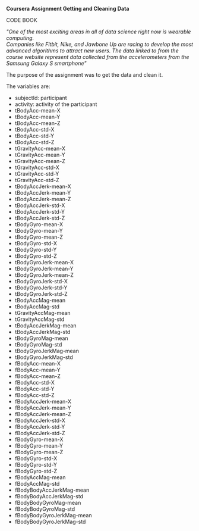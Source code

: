 **Coursera** 
**Assignment Getting and Cleaning Data**


CODE BOOK 

*"One of the most exciting areas in all of data science right now is wearable computing.  
Companies like Fitbit, Nike, and Jawbone Up are racing to develop the most advanced algorithms to attract new users. 
The data linked to from the course website represent data collected from the accelerometers from the Samsung Galaxy S smartphone"*

The purpose of the assignment was to get the data and clean it. 

The variables are:  
* subjectId: participant 
* activity: activity of the participant 
* tBodyAcc-mean-X 
* tBodyAcc-mean-Y 
* tBodyAcc-mean-Z 
* tBodyAcc-std-X 
* tBodyAcc-std-Y 
* tBodyAcc-std-Z 
* tGravityAcc-mean-X 
* tGravityAcc-mean-Y 
* tGravityAcc-mean-Z 
* tGravityAcc-std-X 
* tGravityAcc-std-Y 
* tGravityAcc-std-Z 
* tBodyAccJerk-mean-X 
* tBodyAccJerk-mean-Y 
* tBodyAccJerk-mean-Z 
* tBodyAccJerk-std-X 
* tBodyAccJerk-std-Y 
* tBodyAccJerk-std-Z 
* tBodyGyro-mean-X 
* tBodyGyro-mean-Y 
* tBodyGyro-mean-Z 
* tBodyGyro-std-X 
* tBodyGyro-std-Y 
* tBodyGyro-std-Z 
* tBodyGyroJerk-mean-X 
* tBodyGyroJerk-mean-Y 
* tBodyGyroJerk-mean-Z 
* tBodyGyroJerk-std-X 
* tBodyGyroJerk-std-Y 
* tBodyGyroJerk-std-Z 
* tBodyAccMag-mean 
* tBodyAccMag-std 
* tGravityAccMag-mean 
* tGravityAccMag-std 
* tBodyAccJerkMag-mean 
* tBodyAccJerkMag-std 
* tBodyGyroMag-mean 
* tBodyGyroMag-std 
* tBodyGyroJerkMag-mean 
* tBodyGyroJerkMag-std 
* fBodyAcc-mean-X 
* fBodyAcc-mean-Y 
* fBodyAcc-mean-Z 
* fBodyAcc-std-X 
* fBodyAcc-std-Y 
* fBodyAcc-std-Z 
* fBodyAccJerk-mean-X 
* fBodyAccJerk-mean-Y 
* fBodyAccJerk-mean-Z 
* fBodyAccJerk-std-X 
* fBodyAccJerk-std-Y 
* fBodyAccJerk-std-Z 
* fBodyGyro-mean-X 
* fBodyGyro-mean-Y 
* fBodyGyro-mean-Z
* fBodyGyro-std-X 
* fBodyGyro-std-Y 
* fBodyGyro-std-Z 
* fBodyAccMag-mean 
* fBodyAccMag-std 
* fBodyBodyAccJerkMag-mean 
* fBodyBodyAccJerkMag-std 
* fBodyBodyGyroMag-mean 
* fBodyBodyGyroMag-std
* fBodyBodyGyroJerkMag-mean 
* fBodyBodyGyroJerkMag-std
